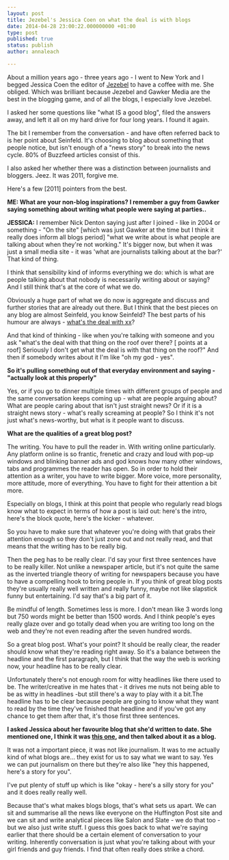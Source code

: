```yaml
---
layout: post
title: Jezebel's Jessica Coen on what the deal is with blogs
date: 2014-04-28 23:00:22.000000000 +01:00
type: post
published: true
status: publish
author: annaleach

---
```


About a million years ago - three years ago - I went to New York and I begged Jessica Coen the editor of [Jezebel](http://jezebel.com/) to have a coffee with me. She obliged. Which was brilliant because Jezebel and Gawker Media are the best in the blogging game, and of all the blogs, I especially love Jezebel.

I asked her some questions like "what IS a good blog", filed the answers away, and left it all on my hard drive for four long years. I found it again. 

The bit I remember from the conversation - and have often referred back to is her point about Seinfeld. It's choosing to blog about something that people notice, but isn't enough of a "news story" to break into the news cycle. 80% of Buzzfeed articles consist of this. 

I also asked her whether there was a distinction between journalists and bloggers. Jeez. It was 2011, forgive me. 

Here's a few [2011] pointers from the best.  

**ME: What are your non-blog inspirations? I remember a guy from Gawker saying something about writing what people were saying at parties..** 

**JESSICA:** I remember Nick Denton saying just after I joined - like in 2004 or something - "On the site" [which was just Gawker at the time but I think it really does inform all blogs period] "what we write about is what people are talking about when they're not working." It's bigger now, but  when it was just a small media site - it was 'what are journalists talking about at the bar?' That kind of thing.

I think that sensibility kind of informs everything we do: which is what are people talking about that nobody is necessarily writing about or saying? And I still think that's at the core of what we do. 

Obviously a huge part of what we do now is aggregate and discuss and further stories that are already out there. But I think that the best pieces on any blog are almost Seinfeld, you know Seinfeld? The best parts of his humour are always - [what's the deal with xx](http://www.youtube.com/watch?v=n0E7EaRLmSI)?

And that kind of thinking - like when you're talking with someone and you ask "what's the deal with that thing on the roof over there? [ points at a roof] Seriously I don't get what the deal is with that thing on the roof?" And then if somebody writes about it I'm like "oh my god - yes".

**So it's pulling something out of that everyday environment and saying - "actually look at this properly"**

Yes, or if you go to dinner multiple times with different groups of people and the same conversation keeps coming up - what are people arguing about? What are people caring about that isn't just straight news? Or if it is a straight news story - what's really screaming at people? So I think it's not just what's news-worthy, but what is it people want to discuss.

**What are the qualities of a great blog post?**

The writing. You have to pull the reader in. With writing online particularly. Any platform online is so frantic, frenetic and crazy and loud with pop-up windows and blinking banner ads and god knows how many other windows, tabs and programmes the reader has open. So in order to hold their attention as a writer, you have to write bigger. More voice, more personality, more attitude, more of everything. You have to fight for their attention a bit more. 

Especially on blogs, I think at this point that people who regularly read blogs know what to expect in terms of how a post is laid out: here's the intro, here's the block quote, here's the kicker - whatever. 

So you have to make sure that whatever you're doing with that grabs their attention enough so they don't just zone out and not really read, and that means that the writing has to be really big. 

Then the peg has to be really clear. I'd say your first three sentences have to be really killer. Not unlike a newspaper article, but it's not quite the same as the inverted triangle theory of writing for newspapers because you have to have a compelling hook to bring people in. If you think of great blog posts they're usually really well written and really funny, maybe not like slapstick funny but entertaining. I'd say that's a big part of it. 

Be mindful of length. Sometimes less is more. I don't mean like 3 words long but 750 words might be better than 1500 words. And  I think people's eyes really glaze over and go totally dead when you are writing too long on the web and they're not even reading after the seven hundred words. 

So a great blog post. What's your point? It should be really clear, the reader should know what they're reading right away. So it's a balance between the headline and the first paragraph, but I think that the way the web is working now, your headline has to be really clear. 

Unfortunately there's not enough room for witty headlines like there used to be. The writer/creative in me hates that - it drives me nuts not being able to be as witty in headlines -but still there's a way to play with it a bit.The headline has to be clear because people are going to know what they want to read by the time they've finished that headline and if you've got any chance to get them after that, it's those first three sentences. 

**I asked Jessica about her favourite blog that she'd written to date. She mentioned one, I think it was [this one](http://www.gawker.com/news/joe-dolce/burning-bridges-that-never-really-mattered-joe-dolce-edition-207472.php ), and then talked about it as a blog.**

It was not a important piece, it was not like journalism. It was to me actually kind of what blogs are... they exist for us to say what we want to say. Yes we can put journalism on there but they're also like "hey this happened, here's a story for you". 

I've put plenty of stuff up which is like "okay - here's a silly story for you" and it does really really well. 

Because that's what makes blogs blogs, that's what sets us apart. We can sit and summarise all the news like everyone on the Huffington Post site and we can sit and write analytical pieces like Salon and Slate - we do that too - but we also just write stuff. I guess this goes back to what we're saying earlier that there should be a certain element of conversation to your writing. Inherently conversation is just what you're talking about with your girl friends and guy friends. I find that often really does strike a chord. 

